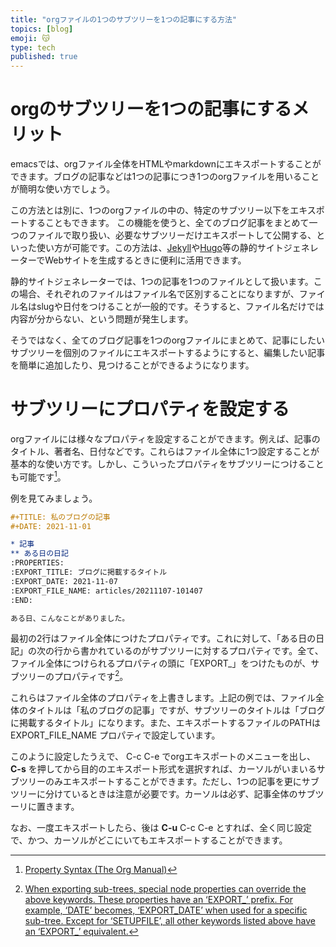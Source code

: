 ```yaml
---
title: "orgファイルの1つのサブツリーを1つの記事にする方法"
topics: [blog]
emoji: 😽
type: tech
published: true
---
```



# orgのサブツリーを1つの記事にするメリット

emacsでは、orgファイル全体をHTMLやmarkdownにエキスポートすることができます。ブログの記事などは1つの記事につき1つのorgファイルを用いることが簡明な使い方でしょう。

この方法とは別に、1つのorgファイルの中の、特定のサブツリー以下をエキスポートすることもできます。 この機能を使うと、全てのブログ記事をまとめて一つのファイルで取り扱い、必要なサブツリーだけエキスポートして公開する、といった使い方が可能です。この方法は、[Jekyll](http://jekyllrb-ja.github.io/)や[Hugo](https://gohugo.io/about/)等の静的サイトジェネレーターでWebサイトを生成するときに便利に活用できます。

静的サイトジェネレーターでは、1つの記事を1つのファイルとして扱います。この場合、それぞれのファイルはファイル名で区別することになりますが、ファイル名はslugや日付をつけることが一般的です。そうすると、ファイル名だけでは内容が分からない、という問題が発生します。

そうではなく、全てのブログ記事を1つのorgファイルにまとめて、記事にしたいサブツリーを個別のファイルにエキスポートするようにすると、編集したい記事を簡単に追加したり、見つけることができるようになります。


# サブツリーにプロパティを設定する

orgファイルには様々なプロパティを設定することができます。例えば、記事のタイトル、著者名、日付などです。これらはファイル全体に1つ設定することが基本的な使い方です。しかし、こういったプロパティをサブツリーにつけることも可能です[^1]。


[^1]: [Property Syntax (The Org Manual)](https://orgmode.org/manual/Property-Syntax.html)

例を見てみましょう。

```org
#+TITLE: 私のブログの記事
#+DATE: 2021-11-01

* 記事
** ある日の日記
:PROPERTIES:
:EXPORT_TITLE: ブログに掲載するタイトル
:EXPORT_DATE: 2021-11-07
:EXPORT_FILE_NAME: articles/20211107-101407
:END:

ある日、こんなことがありました。
```

最初の2行はファイル全体につけたプロパティです。これに対して、「ある日の日記」の次の行から書かれているのがサブツリーに対するプロパティです。全て、ファイル全体につけられるプロパティの頭に「EXPORT\_」をつけたものが、サブツリーのプロパティです[^2]。
[^2]: [When exporting sub-trees, special node properties can override the above keywords. These properties have an ‘EXPORT\_’ prefix. For example, ‘DATE’ becomes, ‘EXPORT\_DATE’ when used for a specific sub-tree. Except for ‘SETUPFILE’, all other keywords listed above have an ‘EXPORT\_’ equivalent.](https://orgmode.org/manual/Export-Settings.html)

これらはファイル全体のプロパティを上書きします。上記の例では、ファイル全体のタイトルは「私のブログの記事」ですが、サブツリーのタイトルは「ブログに掲載するタイトル」になります。また、エキスポートするファイルのPATHは EXPORT\_FILE\_NAME プロパティで設定しています。

このように設定したうえで、 C-c C-e でorgエキスポートのメニューを出し、 ****C-s**** を押してから目的のエキスポート形式を選択すれば、カーソルがいまいるサブツリーのみエキスポートすることができます。ただし、1つの記事を更にサブツリーに分けているときは注意が必要です。カーソルは必ず、記事全体のサブツーリに置きます。

なお、一度エキスポートしたら、後は ****C-u**** C-c C-e とすれば、全く同じ設定で、かつ、カーソルがどこにいてもエキスポートすることができます。
